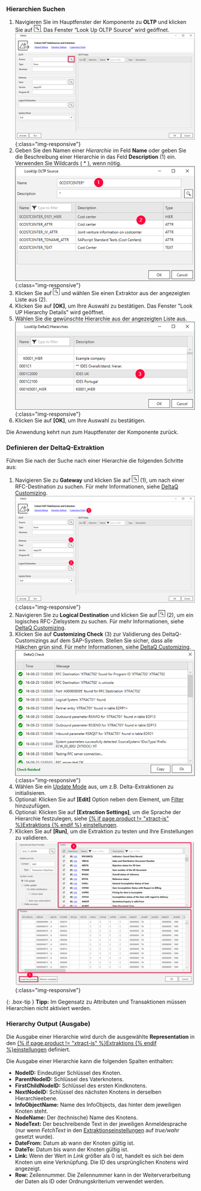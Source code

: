 ### Hierarchien Suchen

1. Navigieren Sie im Hauptfenster der Komponente zu **OLTP** und klicken Sie auf ![magnifying-glass](/img/content/icons/magnifying-glass.png). Das Fenster “Look Up OLTP Source” wird geöffnet.<br>
![DeltaQ](/img/content/DeltaQ.png){:class="img-responsive"}
2. Geben Sie den Namen einer *Hierarchie* im Feld **Name** oder geben Sie die Beschreibung einer Hierarchie in das Feld **Description** (1) ein. Verwenden Sie Wildcards ( * ), wenn nötig.<br>
![search-ds-mat-attr](/img/content/DeltaQ-Hierarchy-001.png){:class="img-responsive"}
3. Klicken Sie auf ![magnifying-glass](/img/content/icons/magnifying-glass.png) und wählen Sie einen Extraktor aus der angezeigten Liste aus (2).
4. Klicken Sie auf **[OK]**, um Ihre Auswahl zu bestätigen. Das Fenster "Look UP Hierarchy Details" wird geöffnet.
5. Wählen Sie die gewünschte Hierarchie aus der angezeigten Liste aus. <br>
![DeltaQ-Hierarchy-002](/img/content/DeltaQ-Hierarchy-002.png){:class="img-responsive"}
6. Klicken Sie auf **[OK]**, um Ihre Auswahl zu bestätigen.

Die Anwendung kehrt nun zum Hauptfenster der Komponente zurück.

<!---
The following subsection is new and correlates to the section on page "Defining a deltaQ Extraction". 
-->

### Definieren der DeltaQ-Extraktion

Führen Sie nach der Suche nach einer Hierarchie die folgenden Schritte aus:

1. Navigieren Sie zu **Gateway** und klicken Sie auf ![magnifying-glass](/img/content/icons/magnifying-glass.png) (1), um nach einer RFC-Destination zu suchen. 
Für mehr Informationen, siehe [DeltaQ Customizing](./deltaq-customizing).<br>
![DeltaQ2](/img/content/DeltaQ2.png){:class="img-responsive"}
2. Navigieren Sie zu **Logical Destination** und klicken Sie auf ![magnifying-glass](/img/content/icons/magnifying-glass.png) (2), um ein logisches RFC-Zielsystem zu suchen. Für mehr Informationen, siehe [DeltaQ Customizing](./deltaq-customizing).
3. Klicken Sie auf **Customizing Check** (3) zur Validierung des DeltaQ-Customizings auf dem SAP-System.
Stellen Sie sicher, dass alle Häkchen grün sind. Für mehr Informationen, siehe [DeltaQ Customizing](./deltaq-customizing).<br>
![customizing-check-successfull](/img/content/customizing-check-successfull.png){:class="img-responsive"}
4. Wählen Sie ein [Update Mode](#update-mode) aus, um z.B. Delta-Extraktionen zu initialisieren.
5. Optional: Klicken Sie auf **[Edit]** Option neben dem Element, um [Filter](./datasource-parameters) hinzuzufügen. 
6. Optional: Klicken Sie auf **[Extraction Settings]**, um die Sprache der Hierarchie festzulegen, siehe [{% if page.product != "xtract-is" %}Extraktions {% endif %} einstellungen](./extraktionseinstellungen). 
7. Klicken Sie auf **[Run]**, um die Extraktion zu testen und Ihre Einstellungen zu validieren.
![Datasource Preview](/img/content/odp/odp-datasource-2lis-11-vaitm-02-preview.png){:class="img-responsive"}

{: .box-tip }
**Tipp:** Im Gegensatz zu Attributen und Transaktionen müssen Hierarchien nicht aktiviert werden.


### Hierarchy Output (Ausgabe)

Die Ausgabe einer Hierarchie wird durch die ausgewählte **Representation** in den [{% if page.product != "xtract-is" %}Extraktions {% endif %}einstellungen](./extraktionseinstellungen) definiert.<br>

Die Ausgabe einer Hierarchie kann die folgenden Spalten enthalten:

- **NodeID:**
Eindeutiger Schlüssel des Knoten.
- **ParentNodeID:**
Schlüssel des Vaterknotens.
- **FirstChildNodeID:**
Schlüssel des ersten Kindknotens.
- **NextNodeID:**
Schlüssel des nächsten Knotens in derselben Hierarchieebene.
- **InfoObjectName:**
Name des InfoObjects, das hinter dem jeweiligen Knoten steht.
- **NodeName:**
Der (technische) Name des Knotens.
- **NodeText:**
Der beschreibende Text in der jeweiligen Anmeldesprache  (nur wenn *FetchText* in den [Extraktionseinstellungen](./hierarchie-extraktionseinstellungen) auf *true/wahr* gesetzt wurde).
- **DateFrom:** 
Datum ab wann der Knoten gültig ist.
- **DateTo:**
Datum bis wann der Knoten gültig ist.
- **Link:** 
Wenn der Wert in *Link* größer als 0 ist, handelt es sich bei dem Knoten um eine Verknüpfung. 
Die ID des ursprünglichen Knotens wird angezeigt. 
- **Row:**
Zeilennummer. Die Zeilennummer kann in der Weiterverarbeitung der Daten als ID oder Ordnungskriterium verwendet werden.<br>